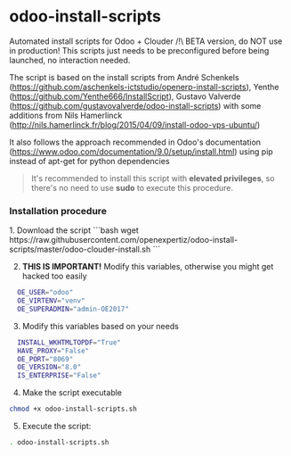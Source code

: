 # odoo-install-scripts
Automated install scripts for Odoo + Clouder /!\ BETA version, do NOT use in production!
This scripts just needs to be preconfigured before being launched, no interaction needed. 

The script is based on the install scripts from André Schenkels (https://github.com/aschenkels-ictstudio/openerp-install-scripts), Yenthe (https://github.com/Yenthe666/InstallScript), Gustavo Valverde (https://github.com/gustavovalverde/odoo-install-scripts) with some additions from Nils Hamerlinck (http://nils.hamerlinck.fr/blog/2015/04/09/install-odoo-vps-ubuntu/)

It also follows the approach recommended in Odoo's documentation (https://www.odoo.com/documentation/9.0/setup/install.html) using pip instead of apt-get for python dependencies

> It's recommended to install this script with **elevated privileges**, so there's no need to use **sudo** to execute this procedure.

<h3>Installation procedure</h3>
1.  Download the script
  ```bash
  wget https://raw.githubusercontent.com/openexpertiz/odoo-install-scripts/master/odoo-clouder-install.sh
  ```

2.  **THIS IS IMPORTANT!** Modify this variables, otherwise you might get hacked too easily
  ```bash
    OE_USER="odoo"
    OE_VIRTENV="venv"
    OE_SUPERADMIN="admin-OE2017"
  ```

3.  Modify this variables based on your needs
  ```bash
    INSTALL_WKHTMLTOPDF="True"
    HAVE_PROXY="False" 
    OE_PORT="8069"
    OE_VERSION="8.0"
    IS_ENTERPRISE="False"
```

4.  Make the script executable
  ```bash
  chmod +x odoo-install-scripts.sh
  ```

5. Execute the script:
  ```bash
  . odoo-install-scripts.sh
  ```
